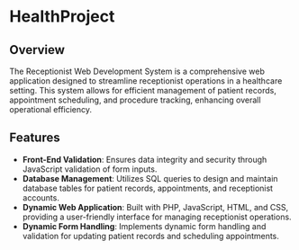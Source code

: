 # HealthProject

## Overview
The Receptionist Web Development System is a comprehensive web application designed to streamline receptionist operations in a healthcare setting. This system allows for efficient management of patient records, appointment scheduling, and procedure tracking, enhancing overall operational efficiency.

## Features
- **Front-End Validation**: Ensures data integrity and security through JavaScript validation of form inputs.
- **Database Management**: Utilizes SQL queries to design and maintain database tables for patient records, appointments, and receptionist accounts.
- **Dynamic Web Application**: Built with PHP, JavaScript, HTML, and CSS, providing a user-friendly interface for managing receptionist operations.
- **Dynamic Form Handling**: Implements dynamic form handling and validation for updating patient records and scheduling appointments.
